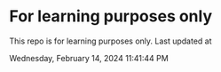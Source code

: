# For learning purposes only
This repo is for learning purposes only.
Last updated at

Wednesday, February 14, 2024 11:41:44 PM

